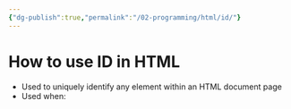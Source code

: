 ```yaml
---
{"dg-publish":true,"permalink":"/02-programming/html/id/"}
---
```


# How to use ID in HTML
- Used to uniquely identify any element within an HTML document page
- Used when: